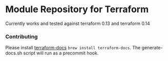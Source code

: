 # Module Repository for Terraform
Currently works and tested against terraform 0.13 and terraform 0.14

### Contributing
Please install [terraform-docs](https://github.com/terraform-docs/terraform-docs) `brew install terraform-docs`. The generate-docs.sh script will run as a precommit hook.
<!-- brew install pre-commit
Run pre-commit install
brew install checkov -->
